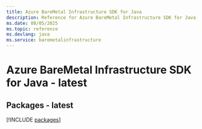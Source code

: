 ```yaml
---
title: Azure BareMetal Infrastructure SDK for Java
description: Reference for Azure BareMetal Infrastructure SDK for Java
ms.date: 08/05/2025
ms.topic: reference
ms.devlang: java
ms.service: baremetalinfrastructure
---
```

# Azure BareMetal Infrastructure SDK for Java - latest
## Packages - latest
[!INCLUDE [packages](baremetal-infrastructure-index.md)]